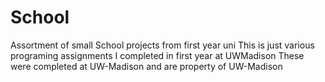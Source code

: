 # School
Assortment of small School projects from first year uni
This is just various programing assignments I completed in first year at UWMadison
These were completed at UW-Madison and are property of UW-Madison
